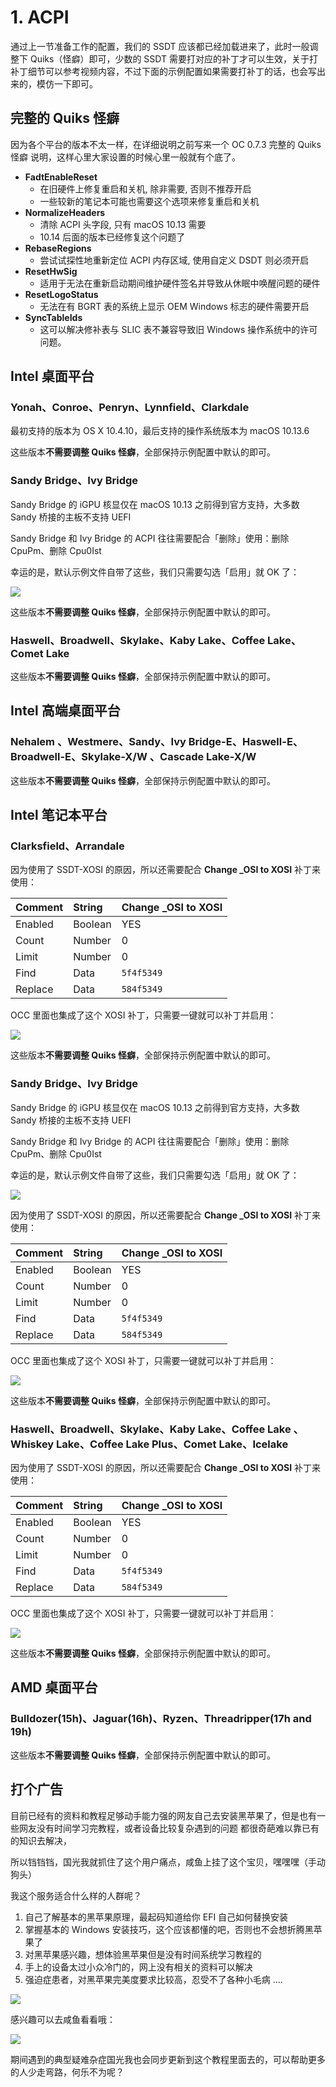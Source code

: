 # 1. ACPI

通过上一节准备工作的配置，我们的 SSDT 应该都已经加载进来了，此时一般调整下 Quiks（怪癖）即可，少数的 SSDT 需要打对应的补丁才可以生效，关于打补丁细节可以参考视频内容，不过下面的示例配置如果需要打补丁的话，也会写出来的，模仿一下即可。

## 完整的  Quiks 怪癖

因为各个平台的版本不太一样，在详细说明之前写来一个 OC 0.7.3 完整的 Quiks 怪癖 说明，这样心里大家设置的时候心里一般就有个底了。

- **FadtEnableReset**
  - 在旧硬件上修复重启和关机, 除非需要, 否则不推荐开启
  - 一些较新的笔记本可能也需要这个选项来修复重启和关机
- **NormalizeHeaders**
  - 清除 ACPI 头字段, 只有 macOS 10.13 需要
  - 10.14 后面的版本已经修复这个问题了
- **RebaseRegions**
  - 尝试试探性地重新定位 ACPI 内存区域, 使用自定义 DSDT 则必须开启
- **ResetHwSig**
  - 适用于无法在重新启动期间维护硬件签名并导致从休眠中唤醒问题的硬件
- **ResetLogoStatus**
  - 无法在有 BGRT 表的系统上显示 OEM Windows 标志的硬件需要开启
- **SyncTableIds**
  - 这可以解决修补表与 SLIC 表不兼容导致旧 Windows 操作系统中的许可问题。

## Intel 桌面平台

### Yonah、Conroe、Penryn、Lynnfield、Clarkdale

最初支持的版本为 OS X 10.4.10，最后支持的操作系统版本为 macOS 10.13.6

这些版本**不需要调整  Quiks 怪癖**，全部保持示例配置中默认的即可。

### Sandy Bridge、Ivy Bridge

Sandy Bridge 的 iGPU 核显仅在 macOS 10.13 之前得到官方支持，大多数 Sandy 桥接的主板不支持 UEFI

Sandy Bridge 和 Ivy Bridge 的 ACPI 往往需要配合「删除」使用：删除 CpuPm、删除 Cpu0Ist

幸运的是，默认示例文件自带了这些，我们只需要勾选「启用」就 OK 了：

![](https://image.3001.net/images/20210920/16321016052307.png) 

这些版本**不需要调整  Quiks 怪癖**，全部保持示例配置中默认的即可。

### Haswell、Broadwell、Skylake、Kaby Lake、Coffee Lake、Comet Lake

这些版本**不需要调整  Quiks 怪癖**，全部保持示例配置中默认的即可。

## Intel 高端桌面平台

### Nehalem 、Westmere、Sandy、Ivy Bridge-E、Haswell-E、Broadwell-E、Skylake-X/W 、Cascade Lake-X/W

这些版本**不需要调整  Quiks 怪癖**，全部保持示例配置中默认的即可。  

## Intel 笔记本平台

### Clarksfield、Arrandale

因为使用了  SSDT-XOSI 的原因，所以还需要配合 **Change _OSI to XOSI** 补丁来使用：

| Comment | String  | Change _OSI to XOSI |
| :------ | :------ | :------------------ |
| Enabled | Boolean | YES                 |
| Count   | Number  | 0                   |
| Limit   | Number  | 0                   |
| Find    | Data    | `5f4f5349`          |
| Replace | Data    | `584f5349`          |

OCC 里面也集成了这个 XOSI 补丁，只需要一键就可以补丁并启用：

![](https://image.3001.net/images/20210920/16321014622683.png) 

这些版本**不需要调整  Quiks 怪癖**，全部保持示例配置中默认的即可。  

### Sandy Bridge、Ivy Bridge

Sandy Bridge 的 iGPU 核显仅在 macOS 10.13 之前得到官方支持，大多数 Sandy 桥接的主板不支持 UEFI

Sandy Bridge 和 Ivy Bridge 的 ACPI 往往需要配合「删除」使用：删除 CpuPm、删除 Cpu0Ist

幸运的是，默认示例文件自带了这些，我们只需要勾选「启用」就 OK 了：

![](https://image.3001.net/images/20210920/16321016052307.png) 

因为使用了  SSDT-XOSI 的原因，所以还需要配合 **Change _OSI to XOSI** 补丁来使用：

| Comment | String  | Change _OSI to XOSI |
| :------ | :------ | :------------------ |
| Enabled | Boolean | YES                 |
| Count   | Number  | 0                   |
| Limit   | Number  | 0                   |
| Find    | Data    | `5f4f5349`          |
| Replace | Data    | `584f5349`          |

OCC 里面也集成了这个 XOSI 补丁，只需要一键就可以补丁并启用：

![](https://image.3001.net/images/20210920/16321014622683.png) 

这些版本**不需要调整  Quiks 怪癖**，全部保持示例配置中默认的即可。  

### Haswell、Broadwell、Skylake、Kaby Lake、Coffee Lake 、Whiskey Lake、Coffee Lake Plus、Comet Lake、Icelake

因为使用了  SSDT-XOSI 的原因，所以还需要配合 **Change _OSI to XOSI** 补丁来使用：

| Comment | String  | Change _OSI to XOSI |
| :------ | :------ | :------------------ |
| Enabled | Boolean | YES                 |
| Count   | Number  | 0                   |
| Limit   | Number  | 0                   |
| Find    | Data    | `5f4f5349`          |
| Replace | Data    | `584f5349`          |

OCC 里面也集成了这个 XOSI 补丁，只需要一键就可以补丁并启用：

![](https://image.3001.net/images/20210920/16321014622683.png) 

这些版本**不需要调整  Quiks 怪癖**，全部保持示例配置中默认的即可。  

## AMD 桌面平台

### Bulldozer(15h)、Jaguar(16h)、Ryzen、Threadripper(17h and 19h)

这些版本**不需要调整  Quiks 怪癖**，全部保持示例配置中默认的即可。  

## 打个广告

目前已经有的资料和教程足够动手能力强的网友自己去安装黑苹果了，但是也有一些网友没有时间学习完教程，或者设备比较复杂遇到的问题
都很奇葩难以靠已有的知识去解决，

所以铛铛铛，国光我就抓住了这个用户痛点，咸鱼上挂了这个宝贝，嘿嘿嘿（手动狗头）

我这个服务适合什么样的人群呢？

1. 自己了解基本的黑苹果原理，最起码知道给你 EFI 自己如何替换安装
2. 掌握基本的 Windows 安装技巧，这个应该都懂的吧，否则也不会想折腾黑苹果了
3. 对黑苹果感兴趣，想体验黑苹果但是没有时间系统学习教程的
4. 手上的设备太过小众冷门的，网上没有相关的资料可以解决
5. 强迫症患者，对黑苹果完美度要求比较高，忍受不了各种小毛病
   ....

![](https://image.3001.net/images/20220319/16476611133376.png) 

感兴趣可以去咸鱼看看哦：

![](https://image.3001.net/images/20220319/16476612238377.jpg) 

期间遇到的典型疑难杂症国光我也会同步更新到这个教程里面去的，可以帮助更多的人少走弯路，何乐不为呢？
